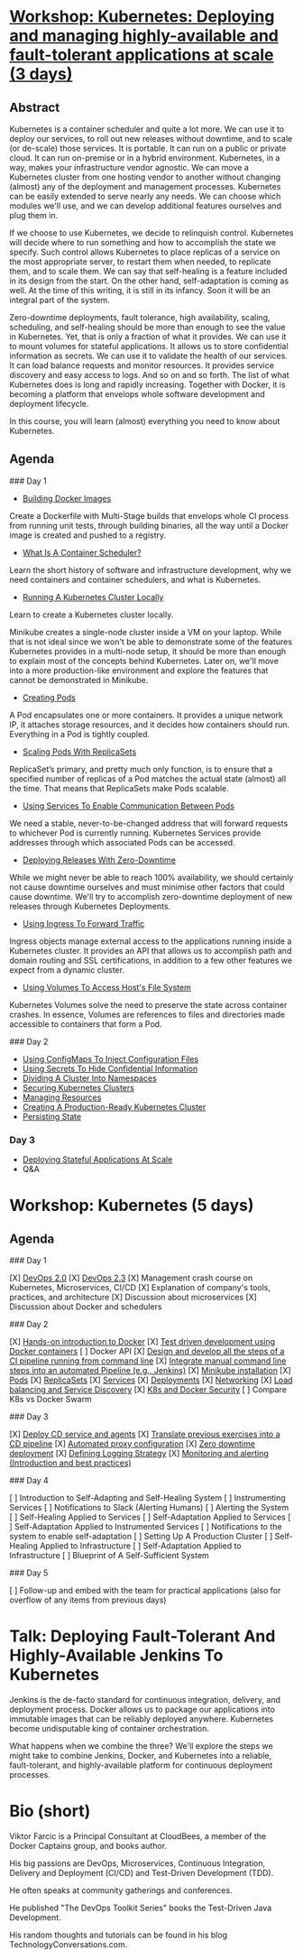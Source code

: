# [Workshop: Kubernetes: Deploying and managing highly-available and fault-tolerant applications at scale (3 days)](http://vfarcic.github.io/devops23/workshop.html)

## Abstract

Kubernetes is a container scheduler and quite a lot more. We can use it to deploy our services, to roll out new releases without downtime, and to scale (or de-scale) those services. It is portable. It can run on a public or private cloud. It can run on-premise or in a hybrid environment. Kubernetes, in a way, makes your infrastructure vendor agnostic. We can move a Kubernetes cluster from one hosting vendor to another without changing (almost) any of the deployment and management processes. Kubernetes can be easily extended to serve nearly any needs. We can choose which modules we'll use, and we can develop additional features ourselves and plug them in.

If we choose to use Kubernetes, we decide to relinquish control. Kubernetes will decide where to run something and how to accomplish the state we specify. Such control allows Kubernetes to place replicas of a service on the most appropriate server, to restart them when needed, to replicate them, and to scale them. We can say that self-healing is a feature included in its design from the start. On the other hand, self-adaptation is coming as well. At the time of this writing, it is still in its infancy. Soon it will be an integral part of the system.

Zero-downtime deployments, fault tolerance, high availability, scaling, scheduling, and self-healing should be more than enough to see the value in Kubernetes. Yet, that is only a fraction of what it provides. We can use it to mount volumes for stateful applications. It allows us to store confidential information as secrets. We can use it to validate the health of our services. It can load balance requests and monitor resources. It provides service discovery and easy access to logs. And so on and so forth. The list of what Kubernetes does is long and rapidly increasing. Together with Docker, it is becoming a platform that envelops whole software development and deployment lifecycle.

In this course, you will learn (almost) everything you need to know about Kubernetes.

## Agenda

### Day 1

* [Building Docker Images](http://vfarcic.github.io/devops23/workshop.html#/docker-image)

Create a Dockerfile with Multi-Stage builds that envelops whole CI process from running unit tests, through building binaries, all the way until a Docker image is created and pushed to a registry.

* [What Is A Container Scheduler?](http://vfarcic.github.io/devops23/workshop.html#/7)

Learn the short history of software and infrastructure development, why we need containers and container schedulers, and what is Kubernetes.

* [Running A Kubernetes Cluster Locally](http://vfarcic.github.io/devops23/workshop.html#/8/1)

Learn to create a Kubernetes cluster locally.

Minikube creates a single-node cluster inside a VM on your laptop. While that is not ideal since we won't be able to demonstrate some of the features Kubernetes provides in a multi-node setup, it should be more than enough to explain most of the concepts behind Kubernetes. Later on, we'll move into a more production-like environment and explore the features that cannot be demonstrated in Minikube.

* [Creating Pods](http://vfarcic.github.io/devops23/workshop.html#/10)

A Pod encapsulates one or more containers. It provides a unique network IP, it attaches storage resources, and it decides how containers should run. Everything in a Pod is tightly coupled.

* [Scaling Pods With ReplicaSets](http://vfarcic.github.io/devops23/workshop.html#/12)

ReplicaSet’s primary, and pretty much only function, is to ensure that a specified number of replicas of a Pod matches the actual state (almost) all the time. That means that ReplicaSets make Pods scalable.

* [Using Services To Enable Communication Between Pods](http://vfarcic.github.io/devops23/workshop.html#/14)

We need a stable, never-to-be-changed address that will forward requests to whichever Pod is currently running. Kubernetes Services provide addresses through which associated Pods can be accessed.

* [Deploying Releases With Zero-Downtime](http://vfarcic.github.io/devops23/workshop.html#/16)

While we might never be able to reach 100% availability, we should certainly not cause downtime ourselves and must minimise other factors that could cause downtime. We'll try to accomplish zero-downtime deployment of new releases through Kubernetes Deployments.

* [Using Ingress To Forward Traffic](http://vfarcic.github.io/devops23/workshop.html#/18)

Ingress objects manage external access to the applications running inside a Kubernetes cluster. It provides an API that allows us to accomplish path and domain routing and SSL certifications, in addition to a few other features we expect from a dynamic cluster.

* [Using Volumes To Access Host's File System](http://vfarcic.github.io/devops23/workshop.html#/20)

Kubernetes Volumes solve the need to preserve the state across container crashes. In essence, Volumes are references to files and directories made accessible to containers that form a Pod.

### Day 2

* [Using ConfigMaps To Inject Configuration Files](http://vfarcic.github.io/devops23/workshop.html#/22)
* [Using Secrets To Hide Confidential Information](http://vfarcic.github.io/devops23/workshop.html#/24)
* [Dividing A Cluster Into Namespaces](http://vfarcic.github.io/devops23/workshop.html#/26)
* [Securing Kubernetes Clusters](http://vfarcic.github.io/devops23/workshop.html#/28)
* [Managing Resources](http://vfarcic.github.io/devops23/workshop.html#/30)
* [Creating A Production-Ready Kubernetes Cluster](http://vfarcic.github.io/devops23/workshop.html#/32)
* [Persisting State](http://vfarcic.github.io/devops23/workshop.html#/34)

### Day 3

* [Deploying Stateful Applications At Scale](http://vfarcic.github.io/devops23/workshop.html#/36)
* Q&A

# Workshop: Kubernetes (5 days)

## Agenda

### Day 1

[X] [DevOps 2.0](http://vfarcic.github.io/devops20/index.html)
[X] [DevOps 2.3](http://vfarcic.github.io/devops23/index.html)
[X] Management crash course on Kubernetes, Microservices, CI/CD
[X] Explanation of company's tools, practices, and architecture
[X] Discussion about microservices
[X] Discussion about Docker and schedulers

### Day 2

[X] [Hands-on introduction to Docker](http://vfarcic.github.io/devops21/workshop.html)
[X] [Test driven development using Docker containers](http://vfarcic.github.io/devops23/workshop.html#/5)
[ ] Docker API
[X] [Design and develop all the steps of a CI pipeline running from command line](http://vfarcic.github.io/devops23/workshop.html#/5)
[X] [Integrate manual command line steps into an automated Pipeline (e.g., Jenkins)](http://vfarcic.github.io/jenkins-docker/workshop.html)
[X] [Minikube installation](http://vfarcic.github.io/devops23/workshop.html)
[X] [Pods](http://vfarcic.github.io/devops23/workshop.html#/9)
[X] [ReplicaSets](http://vfarcic.github.io/devops23/workshop.html#/11)
[X] [Services](http://vfarcic.github.io/devops23/workshop.html#/13)
[X] [Deployments](http://vfarcic.github.io/devops23/workshop.html#/15)
[X] [Networking](http://vfarcic.github.io/devops23/workshop.html#/13)
[X] [Load balancing and Service Discovery](http://vfarcic.github.io/devops23/workshop.html#/13)
[X] [K8s and Docker Security](http://vfarcic.github.io/devops23/workshop.html#/27)
[ ] Compare K8s vs Docker Swarm

### Day 3

[X] [Deploy CD service and agents](http://vfarcic.github.io/devops23/workshop.html#/43)
[X] [Translate previous exercises into a CD pipeline](http://vfarcic.github.io/devops23/workshop.html#/45)
[X] [Automated proxy configuration](http://vfarcic.github.io/devops23/workshop.html#/17)
[X] [Zero downtime deployment](http://vfarcic.github.io/devops23/workshop.html#/15)
[X] [Defining Logging Strategy](http://vfarcic.github.io/devops23/workshop.html#/47)
[X] [Monitoring and alerting (Introduction and best practices)](http://vfarcic.github.io/devops23/workshop.html#/49)

### Day 4

[ ] Introduction to Self-Adapting and Self-Healing System
[ ] Instrumenting Services
[ ] Notifications to Slack (Alerting Humans)
[ ] Alerting the System
[ ] Self-Healing Applied to Services
[ ] Self-Adaptation Applied to Services
[ ] Self-Adaptation Applied to Instrumented Services
[ ] Notifications to the system to enable self-adaptation
[ ] Setting Up A Production Cluster
[ ] Self-Healing Applied to Infrastructure
[ ] Self-Adaptation Applied to Infrastructure
[ ] Blueprint of A Self-Sufficient System

### Day 5

[ ] Follow-up and embed with the team for practical applications (also for overflow of any items from previous days)

# Talk: Deploying Fault-Tolerant And Highly-Available Jenkins To Kubernetes

Jenkins is the de-facto standard for continuous integration, delivery, and deployment process. Docker allows us to package our applications into immutable images that can be reliably deployed anywhere. Kubernetes become undisputable king of container orchestration.

What happens when we combine the three? We'll explore the steps we might take to combine Jenkins, Docker, and Kubernetes into a reliable, fault-tolerant, and highly-available platform for continuous deployment processes.


# Bio (short)

Viktor Farcic is a Principal Consultant at CloudBees, a member of the Docker Captains group, and books author.

His big passions are DevOps, Microservices, Continuous Integration, Delivery and Deployment (CI/CD) and Test-Driven Development (TDD).

He often speaks at community gatherings and conferences.

He published "The DevOps Toolkit Series" books the Test-Driven Java Development.

His random thoughts and tutorials can be found in his blog TechnologyConversations.com.
